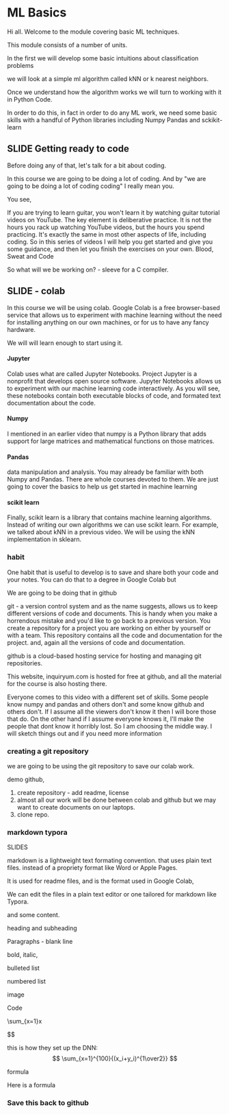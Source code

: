 # ML Basics

Hi all. Welcome to the module covering  basic ML techniques.

This module consists of a number of units. 

In the first we will develop some basic intuitions about classification problems

we will look at a simple ml algorithm called kNN or k nearest neighbors.

Once we understand how the algorithm works we will turn to working with it in Python Code. 



In order to do this, in fact in order to do any ML work, we need some basic skills with a handful of Python libraries including Numpy Pandas and sckikit-learn

## SLIDE Getting ready to code

Before doing any of that, let's talk for a bit about coding.



In this course we are going to be doing a lot of coding. And by "we are going to be doing a lot of coding coding" I really mean you. 



You see,

If you are trying to learn guitar, you won't learn it by watching guitar tutorial videos on YouTube. The key element is deliberative practice. It is not the hours you rack up watching YouTube videos, but the hours you spend practicing.  It's exactly the same in most other aspects of life, including coding. So in this series  of videos I will help you get started and give you some guidance, and then let you finish the exercises on your own. Blood, Sweat and Code

So what will we be working on? - sleeve for a C compiler. 

## SLIDE - colab

In this course we will be using colab. Google Colab is a free browser-based service that allows us to experiment with machine learning without the need for installing anything on our own machines, or for us to have any fancy hardware. 

We will will learn enough to start using it.

#### Jupyter

Colab uses what are called Jupyter Notebooks. Project Jupyter is a nonprofit that develops open source software. Jupyter Notebooks allows us to experiment with our machine learning code interactively. As you will see, these notebooks contain both executable blocks of code, and formated text documentation about the code.

#### Numpy

I mentioned in an earlier video that numpy is a Python library that adds support for large matrices and mathematical functions on those matrices.  

#### Pandas 

data manipulation and analysis.  You may already be familiar with both Numpy and Pandas. There are whole courses devoted to them. We are just going to cover the basics to help us get started in machine learning

#### scikit learn

Finally, scikit learn is a library that contains machine learning algorithms. Instead of writing our own algorithms we can use scikit learn. For example, we talked about kNN in a previous video. We will be using the kNN implementation in sklearn.



### habit

One habit that is useful to develop is to save and share both your code and your notes.  You can do that to a degree in Google Colab but 

We are going to be doing that in github

git - a version control system and as the name suggests, allows us to keep different versions of code and documents. This is handy when you make a horrendous mistake and you'd like to go back to a previous version.  You create a repository for a project you are working on either by yourself or with a team. This repository contains all the code and documentation for the project. and, again all the versions of code and documentation.

github is a cloud-based hosting service for hosting and managing git repositories. 

This website, inquiryum.com is hosted for free at github, and all the material for the course is also hosting there.





Everyone comes to this video with a different set of skills. Some people know numpy and pandas and others don't and some know github and others don't. If I assume all the viewers don't know it then I will bore those that do. On the other hand if I assume everyone knows it, I'll make the people that dont know it horribly lost. So I am choosing the middle way. I will sketch things out and if you need more information

### creating a git repository



we are going to be using the git repository to save our colab work.



demo github, 



1. create repository - add readme, license
2. almost all our work will be done between colab and github but we may want to create documents on our laptops.
3. clone repo.



### markdown typora



SLIDES

markdown is a lightweight text formating convention. that uses plain text files. instead of a propriety format like Word or Apple Pages.

It is used for readme files, and is the format used in Google Colab, 

We can edit the files in a plain text editor or one tailored for markdown like Typora.





and some content.

heading and subheading

Paragraphs - blank line

bold, italic, 



bulleted list

numbered list

image



Code



\sum_{x=1}x

$$

this is how they set up the DNN:
$$
\sum_{x=1}^{100}{(x_i+y_i)^{1\over2}}
$$


formula

Here is a formula



### Save this back to github



